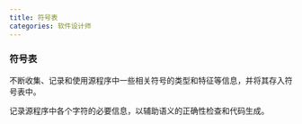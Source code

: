 ```yaml
---
title: 符号表
categories: 软件设计师
---
```

### 符号表
不断收集、记录和使用源程序中一些相关符号的类型和特征等信息，并将其存入符号表中。

记录源程序中各个字符的必要信息，以辅助语义的正确性检查和代码生成。

